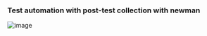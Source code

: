 ### Test automation with post-test collection with newman


![image](https://github.com/user-attachments/assets/f6b82c61-e37f-4f40-ad67-6b853f16f531)
